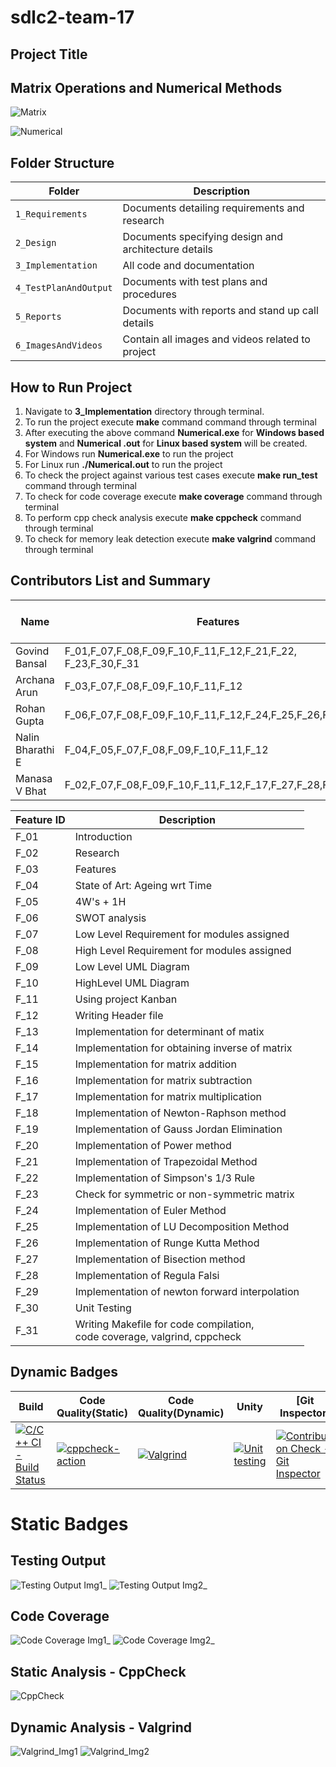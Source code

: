 # sdlc2-team-17
## Project Title
## Matrix Operations and Numerical Methods

![Matrix](https://github.com/GENESIS2021Q1/sdlc2-team-17/blob/main/6_ImagesAndVideos/img1.jpg)

![Numerical](https://github.com/GENESIS2021Q1/sdlc2-team-17/blob/main/6_ImagesAndVideos/img2.jpg)


## Folder Structure
Folder             | Description
-------------------| -----------------------------------------
`1_Requirements`   | Documents detailing requirements and research
`2_Design`         | Documents specifying design and architecture details
`3_Implementation` | All code and documentation
`4_TestPlanAndOutput`| Documents with test plans and procedures
`5_Reports`| Documents with reports and stand up call details
`6_ImagesAndVideos`| Contain all images and videos related to project

## How to Run Project
1. Navigate to **3_Implementation** directory through terminal.
2. To run the project execute **make** command command through terminal
3. After executing the above command **Numerical.exe** for **Windows based system** and **Numerical .out** for **Linux based system** will be created.
4. For Windows run **Numerical.exe** to run the project
5. For Linux run **./Numerical.out** to run the project
6. To check the project against various test cases execute **make run_test** command through terminal
7. To check for code coverage execute **make coverage** command through terminal
8. To perform cpp check analysis execute **make cppcheck** command through terminal
9. To check for memory leak detection execute **make valgrind** command through terminal


## Contributors List and Summary


| Name             	| Features                                	                  | Issuess Raised 	| Issues Resolved 	| No Test Cases 	| Test Case Pass 	|
|------------------	|-------------------------------------------------------------|----------------	|-----------------	|---------------	|----------------	|
| Govind Bansal    	| F_01,F_07,F_08,F_09,F_10,F_11,F_12,F_21,F_22, F_23,F_30,F_31|    2          	|        2         	|      6         	|        6       	|
| Archana Arun     	| F_03,F_07,F_08,F_09,F_10,F_11,F_12      	                  |      3         	|        3         	|      5         	|       5        	|
| Rohan Gupta      	| F_06,F_07,F_08,F_09,F_10,F_11,F_12,F_24,F_25,F_26,F_30,F_31 |    	2           |       2          	|     4           |       4         |
| Nalin Bharathi E 	| F_04,F_05,F_07,F_08,F_09,F_10,F_11,F_12 	                  |      3         	|         3        	|      4         	|        4       	|
| Manasa V Bhat    	| F_02,F_07,F_08,F_09,F_10,F_11,F_12,F_17,F_27,F_28,F_29,F_30    	                  |     2           	|          2       	|  4             	|       4         	|



| Feature ID 	| Description                                                                  	|
|------------	|------------------------------------------------------------------------------	|
| F_01       	| Introduction                                                                 	|
| F_02       	| Research                                                                     	|
| F_03       	| Features                                                                     	|
| F_04       	| State of Art: Ageing wrt Time                                                	|
| F_05       	| 4W's + 1H                                                                    	|
| F_06       	| SWOT analysis                                                                	|
| F_07       	| Low Level Requirement for modules assigned                                   	|
| F_08       	| High Level Requirement for modules assigned                                  	|
| F_09       	| Low Level UML Diagram                                                        	|
| F_10       	| HighLevel UML Diagram                                                        	|
| F_11       	| Using project Kanban                                                         	|
| F_12       	| Writing Header file                                                          	|
| F_13       	| Implementation for determinant of matix                                      	|
| F_14       	| Implementation for obtaining inverse of matrix                               	|
| F_15       	| Implementation for matrix addition                                           	|
| F_16       	| Implementation for matrix subtraction                                        	|
| F_17       	| Implementation for matrix multiplication                                     	|
| F_18       	| Implementation of Newton-Raphson method                                      	|
| F_19       	| Implementation of Gauss Jordan Elimination                                   	|
| F_20       	| Implementation of Power method                                               	|
| F_21       	| Implementation of Trapezoidal Method                                         	|
| F_22       	| Implementation of Simpson's 1/3 Rule                                         	|
| F_23       	| Check for symmetric or non-symmetric matrix                                  	|
| F_24       	| Implementation of Euler Method                                               	|
| F_25       	| Implementation of LU Decomposition Method                                    	|
| F_26       	| Implementation of Runge Kutta Method                                         	|
| F_27       	| Implementation of Bisection method                                           	|
| F_28       	| Implementation of Regula Falsi                                               	|
| F_29       	| Implementation of newton forward interpolation                           	|
| F_30       	| Unit Testing                                                                 	|
| F_31       	| Writing Makefile for code compilation, <br>code coverage, valgrind, cppcheck 	|


## Dynamic Badges
Build | Code Quality(Static)| Code Quality(Dynamic)  | Unity | [Git Inspector]|Coverage|
---------------------|---------------------|---------------------|---------------------|---------------------|---------------------|
[![C/C++ CI - Build Status](https://github.com/NalinBharathiEaswaramoorthy/Genesis-SDLC/actions/workflows/cbuild.yml/badge.svg)](https://github.com/NalinBharathiEaswaramoorthy/Genesis-SDLC/actions/workflows/cbuild.yml)|[![cppcheck-action](https://github.com/NalinBharathiEaswaramoorthy/Genesis-SDLC/actions/workflows/cppcheck.yml/badge.svg)](https://github.com/NalinBharathiEaswaramoorthy/Genesis-SDLC/actions/workflows/cppcheck.yml)|[![Valgrind](https://github.com/NalinBharathiEaswaramoorthy/Genesis-SDLC/actions/workflows/valgrind.yml/badge.svg)](https://github.com/NalinBharathiEaswaramoorthy/Genesis-SDLC/actions/workflows/valgrind.yml)|[![Unit testing](https://github.com/NalinBharathiEaswaramoorthy/Genesis-SDLC/actions/workflows/unit-test.yml/badge.svg)](https://github.com/NalinBharathiEaswaramoorthy/Genesis-SDLC/actions/workflows/unit-test.yml)|[![Contribution Check - Git Inspector](https://github.com/NalinBharathiEaswaramoorthy/Genesis-SDLC/actions/workflows/gitinspector.yml/badge.svg)](https://github.com/NalinBharathiEaswaramoorthy/Genesis-SDLC/actions/workflows/gitinspector.yml)|[![CI-Coverage](https://github.com/NalinBharathiEaswaramoorthy/Genesis-SDLC/actions/workflows/gcov.yml/badge.svg)](https://github.com/NalinBharathiEaswaramoorthy/Genesis-SDLC/actions/workflows/gcov.yml)|

# Static Badges 

## Testing Output
![Testing Output Img1_](https://github.com/GENESIS2021Q1/sdlc2-team-17/blob/main/6_ImagesAndVideos/Test_1.png)
![Testing Output Img2_](https://github.com/GENESIS2021Q1/sdlc2-team-17/blob/main/6_ImagesAndVideos/Test_2.png)

## Code Coverage
![Code Coverage Img1_](https://github.com/GENESIS2021Q1/sdlc2-team-17/blob/main/6_ImagesAndVideos/Coverage_1.png)
![Code Coverage Img2_](https://github.com/GENESIS2021Q1/sdlc2-team-17/blob/main/6_ImagesAndVideos/Coverage_2.png)

## Static Analysis - CppCheck
![CppCheck](https://github.com/GENESIS2021Q1/sdlc2-team-17/blob/main/6_ImagesAndVideos/CppCheck.png)

## Dynamic Analysis - Valgrind
![Valgrind_Img1](https://github.com/GENESIS2021Q1/sdlc2-team-17/blob/main/6_ImagesAndVideos/Valgrind_1.png)
![Valgrind_Img2](https://github.com/GENESIS2021Q1/sdlc2-team-17/blob/main/6_ImagesAndVideos/Valgrind_2.png)


